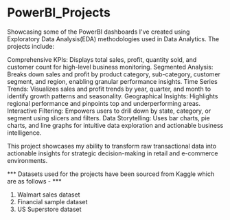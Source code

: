 # PowerBI_Projects

Showcasing some of the PowerBI dashboards I've created using Exploratory Data Analysis(EDA) methodologies used in Data Analytics. The projects include:

Comprehensive KPIs: Displays total sales, profit, quantity sold, and customer count for high-level business monitoring.
Segmented Analysis: Breaks down sales and profit by product category, sub-category, customer segment, and region, enabling granular performance insights.
Time Series Trends: Visualizes sales and profit trends by year, quarter, and month to identify growth patterns and seasonality.
Geographical Insights: Highlights regional performance and pinpoints top and underperforming areas.
Interactive Filtering: Empowers users to drill down by state, category, or segment using slicers and filters.
Data Storytelling: Uses bar charts, pie charts, and line graphs for intuitive data exploration and actionable business intelligence.

This project showcases my ability to transform raw transactional data into actionable insights for strategic decision-making in retail and e-commerce environments.

*** Datasets used for the projects have been sourced from Kaggle which are as follows - ***
1) Walmart sales dataset
2) Financial sample dataset
3) US Superstore dataset
